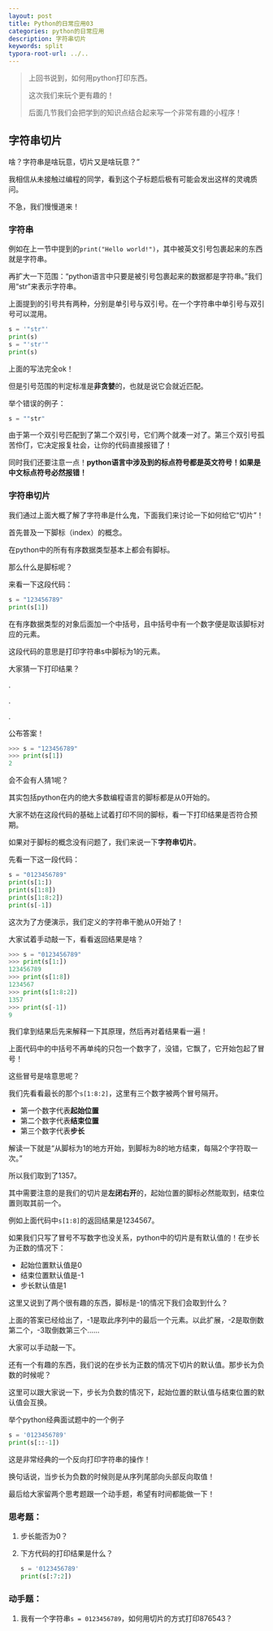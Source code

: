 ```yaml
---
layout: post 
title: Python的日常应用03
categories: python的日常应用
description: 字符串切片
keywords: split
typora-root-url: ../..
---
```


> 上回书说到，如何用python打印东西。
>
> 这次我们来玩个更有趣的！
>
> 后面几节我们会把学到的知识点结合起来写一个非常有趣的小程序！

## 字符串切片

啥？字符串是啥玩意，切片又是啥玩意？”

我相信从未接触过编程的同学，看到这个子标题后极有可能会发出这样的灵魂质问。

不急，我们慢慢道来！

### 字符串

例如在上一节中提到的`print("Hello world!")`，其中被英文引号包裹起来的东西就是字符串。

再扩大一下范围：“python语言中只要是被引号包裹起来的数据都是字符串。”我们用“str”来表示字符串。

上面提到的引号共有两种，分别是单引号与双引号。在一个字符串中单引号与双引号可以混用。

```python
s = '"str"'
print(s)
s = "'str'"
print(s)
```

上面的写法完全ok！

但是引号范围的判定标准是**非贪婪**的，也就是说它会就近匹配。

举个错误的例子：

```python
s = ""str"
```

由于第一个双引号匹配到了第二个双引号，它们两个就凑一对了。第三个双引号孤苦伶仃，它决定报复社会，让你的代码直接报错了！

同时我们还要注意一点！**python语言中涉及到的标点符号都是英文符号！如果是中文标点符号必然报错！**



### 字符串切片

我们通过上面大概了解了字符串是什么鬼，下面我们来讨论一下如何给它“切片”！

首先普及一下脚标（index）的概念。

在python中的所有有序数据类型基本上都会有脚标。

那么什么是脚标呢？

来看一下这段代码：

```python
s = "123456789"
print(s[1])
```

在有序数据类型的对象后面加一个中括号，且中括号中有一个数字便是取该脚标对应的元素。

这段代码的意思是打印字符串s中脚标为1的元素。

大家猜一下打印结果？

.

.

.

公布答案！

```python
>>> s = "123456789"
>>> print(s[1])
2
```



会不会有人猜1呢？

其实包括python在内的绝大多数编程语言的脚标都是从0开始的。

大家不妨在这段代码的基础上试着打印不同的脚标，看一下打印结果是否符合预期。

如果对于脚标的概念没有问题了，我们来说一下**字符串切片**。

先看一下这一段代码：

```python
s = "0123456789"
print(s[1:])
print(s[1:8])
print(s[1:8:2])
print(s[-1])
```

这次为了方便演示，我们定义的字符串干脆从0开始了！

大家试着手动敲一下，看看返回结果是啥？

```python
>>> s = "0123456789"
>>> print(s[1:])
123456789
>>> print(s[1:8])
1234567
>>> print(s[1:8:2])
1357
>>> print(s[-1])
9
```

我们拿到结果后先来解释一下其原理，然后再对着结果看一遍！

上面代码中的中括号不再单纯的只包一个数字了，没错，它飘了，它开始包起了冒号！

这些冒号是啥意思呢？

我们先看看最长的那个`s[1:8:2]`，这里有三个数字被两个冒号隔开。

- 第一个数字代表**起始位置**
- 第二个数字代表**结束位置**
- 第三个数字代表**步长**

解读一下就是“从脚标为1的地方开始，到脚标为8的地方结束，每隔2个字符取一次。”

所以我们取到了1357。

其中需要注意的是我们的切片是**左闭右开**的，起始位置的脚标必然能取到，结束位置则取其前一个。

例如上面代码中`s[1:8]`的返回结果是1234567。

如果我们只写了冒号不写数字也没关系，python中的切片是有默认值的！在步长为正数的情况下：

- 起始位置默认值是0
- 结束位置默认值是-1
- 步长默认值是1

这里又说到了两个很有趣的东西，脚标是-1的情况下我们会取到什么？

上面的答案已经给出了，-1是取此序列中的最后一个元素。以此扩展，-2是取倒数第二个，-3取倒数第三个……

大家可以手动敲一下。

还有一个有趣的东西，我们说的在步长为正数的情况下切片的默认值。那步长为负数的时候呢？

这里可以跟大家说一下，步长为负数的情况下，起始位置的默认值与结束位置的默认值会互换。

举个python经典面试题中的一个例子

```python
s = '0123456789'
print(s[::-1])
```

这是非常经典的一个反向打印字符串的操作！

换句话说，当步长为负数的时候则是从序列尾部向头部反向取值！

最后给大家留两个思考题跟一个动手题，希望有时间都能做一下！

### 思考题：

1. 步长能否为0？

2. 下方代码的打印结果是什么？

   ```python
   s = '0123456789'
   print(s[:7:2])
   ```

### 动手题：

1. 我有一个字符串`s = 0123456789`，如何用切片的方式打印876543？

